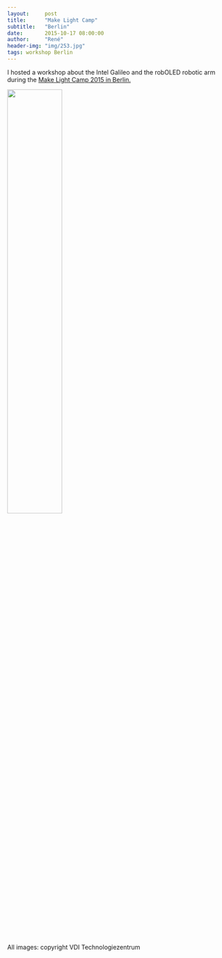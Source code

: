 ```yaml
---
layout:     post
title:      "Make Light Camp"
subtitle:   "Berlin"
date:       2015-10-17 08:00:00
author:     "René"
header-img: "img/253.jpg"
tags: workshop Berlin
---
```


<p>I hosted a workshop about the Intel Galileo and the robOLED robotic arm during the <a href="http://www.photonik-campus.de/make-light/make-light-veranstaltungen/make-light-lab-im-bundesforschungsministerium/" target="_blank">
Make Light Camp 2015 in Berlin.</a>

<p><img src="{{ site.url }}/img/IMG_8229.JPG" width="50%"/></p>

<p>All images: copyright VDI Technologiezentrum</p>

